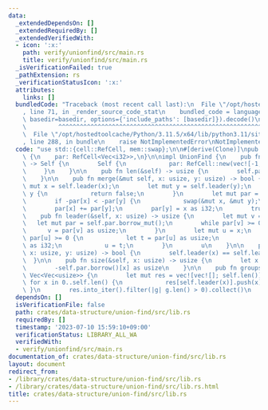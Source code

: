 ```yaml
---
data:
  _extendedDependsOn: []
  _extendedRequiredBy: []
  _extendedVerifiedWith:
  - icon: ':x:'
    path: verify/unionfind/src/main.rs
    title: verify/unionfind/src/main.rs
  _isVerificationFailed: true
  _pathExtension: rs
  _verificationStatusIcon: ':x:'
  attributes:
    links: []
  bundledCode: "Traceback (most recent call last):\n  File \"/opt/hostedtoolcache/Python/3.11.5/x64/lib/python3.11/site-packages/onlinejudge_verify/documentation/build.py\"\
    , line 71, in _render_source_code_stat\n    bundled_code = language.bundle(stat.path,\
    \ basedir=basedir, options={'include_paths': [basedir]}).decode()\n          \
    \         ^^^^^^^^^^^^^^^^^^^^^^^^^^^^^^^^^^^^^^^^^^^^^^^^^^^^^^^^^^^^^^^^^^^^^^^^^^^^^^^^^\n\
    \  File \"/opt/hostedtoolcache/Python/3.11.5/x64/lib/python3.11/site-packages/onlinejudge_verify/languages/rust.py\"\
    , line 288, in bundle\n    raise NotImplementedError\nNotImplementedError\n"
  code: "use std::{cell::RefCell, mem::swap};\n\n#[derive(Clone)]\npub struct UnionFind\
    \ {\n    par: RefCell<Vec<i32>>,\n}\n\nimpl UnionFind {\n    pub fn new(n: usize)\
    \ -> Self {\n        Self {\n            par: RefCell::new(vec![-1; n]),\n   \
    \     }\n    }\n\n    pub fn len(&self) -> usize {\n        self.par.borrow().len()\n\
    \    }\n\n    pub fn merge(&mut self, x: usize, y: usize) -> bool {\n        let\
    \ mut x = self.leader(x);\n        let mut y = self.leader(y);\n        if x ==\
    \ y {\n            return false;\n        }\n        let mut par = self.par.borrow_mut();\n\
    \        if -par[x] < -par[y] {\n            swap(&mut x, &mut y);\n        }\n\
    \        par[x] += par[y];\n        par[y] = x as i32;\n        true\n    }\n\n\
    \    pub fn leader(&self, x: usize) -> usize {\n        let mut v = x;\n     \
    \   let mut par = self.par.borrow_mut();\n        while par[v] >= 0 {\n      \
    \      v = par[v] as usize;\n        }\n        let mut u = x;\n        while\
    \ par[u] >= 0 {\n            let t = par[u] as usize;\n            par[u] = v\
    \ as i32;\n            u = t;\n        }\n        u\n    }\n\n    pub fn same(&self,\
    \ x: usize, y: usize) -> bool {\n        self.leader(x) == self.leader(y)\n  \
    \  }\n\n    pub fn size(&self, x: usize) -> usize {\n        let x = self.leader(x);\n\
    \        -self.par.borrow()[x] as usize\n    }\n\n    pub fn groups(&self) ->\
    \ Vec<Vec<usize>> {\n        let mut res = vec![vec![]; self.len()];\n       \
    \ for x in 0..self.len() {\n            res[self.leader(x)].push(x);\n       \
    \ }\n        res.into_iter().filter(|g| g.len() > 0).collect()\n    }\n}\n"
  dependsOn: []
  isVerificationFile: false
  path: crates/data-structure/union-find/src/lib.rs
  requiredBy: []
  timestamp: '2023-07-10 15:59:10+09:00'
  verificationStatus: LIBRARY_ALL_WA
  verifiedWith:
  - verify/unionfind/src/main.rs
documentation_of: crates/data-structure/union-find/src/lib.rs
layout: document
redirect_from:
- /library/crates/data-structure/union-find/src/lib.rs
- /library/crates/data-structure/union-find/src/lib.rs.html
title: crates/data-structure/union-find/src/lib.rs
---
```

